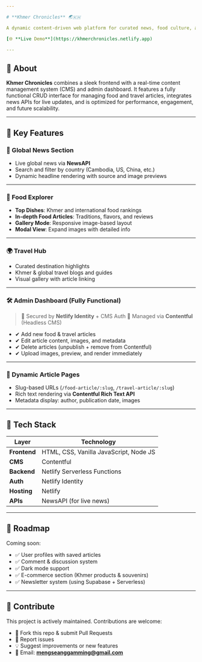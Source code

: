 ```yaml
---

# **Khmer Chronicles** 🌏🇰🇭

A dynamic content-driven web platform for curated news, food culture, and travel insights — built to showcase Khmer identity in a global context.

[🌐 **Live Demo**](https://khmerchronicles.netlify.app)

---
```


## 🧠 About

**Khmer Chronicles** combines a sleek frontend with a real-time content management system (CMS) and admin dashboard. It features a fully functional CRUD interface for managing food and travel articles, integrates news APIs for live updates, and is optimized for performance, engagement, and future scalability.

---

## 🌟 Key Features

### 📰 Global News Section

* Live global news via **NewsAPI**
* Search and filter by country (Cambodia, US, China, etc.)
* Dynamic headline rendering with source and image previews

---

### 🍜 Food Explorer

* **Top Dishes**: Khmer and international food rankings
* **In-depth Food Articles**: Traditions, flavors, and reviews
* **Gallery Mode**: Responsive image-based layout
* **Modal View**: Expand images with detailed info

---

### 🌍 Travel Hub

* Curated destination highlights
* Khmer & global travel blogs and guides
* Visual gallery with article linking

---

### 🛠 Admin Dashboard (Fully Functional)

> 🔐 Secured by **Netlify Identity** + CMS Auth
> 🧠 Managed via **Contentful** (Headless CMS)

* ✔ Add new food & travel articles
* ✔ Edit article content, images, and metadata
* ✔ Delete articles (unpublish + remove from Contentful)
* ✔ Upload images, preview, and render immediately

---

### 📝 Dynamic Article Pages

* Slug-based URLs (`/food-article/:slug`, `/travel-article/:slug`)
* Rich text rendering via **Contentful Rich Text API**
* Metadata display: author, publication date, images
  
---

## 🔧 Tech Stack

| Layer        | Technology                             |
| ------------ | -------------------------------------- |
| **Frontend** | HTML, CSS, Vanilla JavaScript, Node JS |
| **CMS**      | Contentful                             |
| **Backend**  | Netlify Serverless Functions           |
| **Auth**     | Netlify Identity                       |
| **Hosting**  | Netlify                                |
| **APIs**     | NewsAPI (for live news)                |

---

## 🚀 Roadmap

Coming soon:

* ✅ User profiles with saved articles
* ✅ Comment & discussion system
* ✅ Dark mode support
* ✅ E-commerce section (Khmer products & souvenirs)
* ✅ Newsletter system (using Supabase + Serverless)

---

## 🤝 Contribute

This project is actively maintained. Contributions are welcome:

* 🔧 Fork this repo & submit Pull Requests
* 🐛 Report issues
* 💡 Suggest improvements or new features
* 📧 Email: **[mengseanggamming@gmail.com](mailto:mengseanggamming@gmail.com)**



